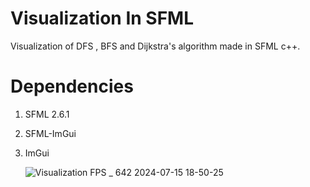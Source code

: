 # Visualization In SFML
Visualization of DFS , BFS and Dijkstra's algorithm made in SFML c++.

# Dependencies
1. SFML 2.6.1
2. SFML-ImGui
3. ImGui

   ![Visualization FPS _ 642 2024-07-15 18-50-25](https://github.com/user-attachments/assets/8ae91fb5-901b-4272-9285-a62e70cc70d5)
